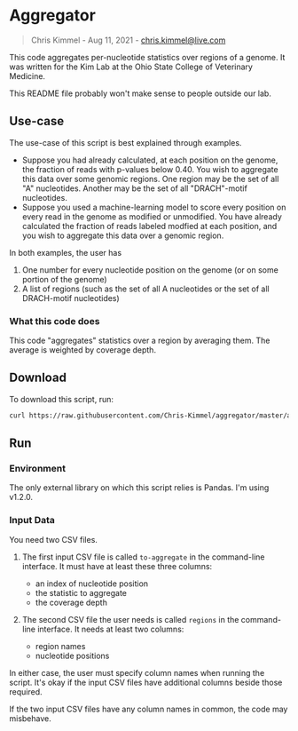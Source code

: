 # Aggregator

> Chris Kimmel - Aug 11, 2021 - chris.kimmel@live.com

This code aggregates per-nucleotide statistics over regions of a genome. It was
written for the Kim Lab at the Ohio State College of Veterinary Medicine.

This README file probably won't make sense to people outside our lab.


## Use-case

The use-case of this script is best explained through examples.
- Suppose you had already calculated, at each position on the genome, the
  fraction of reads with p-values below 0.40. You wish to aggregate this data
over some genomic regions. One region may be the set of all "A" nucleotides.
Another may be the set of all "DRACH"-motif nucleotides.
- Suppose you used a machine-learning model to score every position on every
  read in the genome as modified or unmodified. You have already calculated the
fraction of reads labeled modfied at each position, and you wish to aggregate
this data over a genomic region.

In both examples, the user has
1. One number for every nucleotide position on the genome (or on some portion of
   the genome)
2. A list of regions (such as the set of all A nucleotides or the set of all
DRACH-motif nucleotides)


### What this code does

This code "aggregates" statistics over a region by averaging them. The average
is weighted by coverage depth.


## Download

To download this script, run:
```bash
curl https://raw.githubusercontent.com/Chris-Kimmel/aggregator/master/aggregator.py > aggregator.py && chmod +x aggregator.py
```


## Run

### Environment

The only external library on which this script relies is Pandas. I'm using v1.2.0.


### Input Data

You need two CSV files.

1. The first input CSV file is called `to-aggregate` in the command-line
interface. It must have at least these three columns:
    - an index of nucleotide position
    - the statistic to aggregate
    - the coverage depth

2. The second CSV file the user needs is called `regions` in the command-line
interface. It needs at least two columns:
    - region names
    - nucleotide positions

In either case, the user must specify column names when running the script. It's
okay if the input CSV files have additional columns beside those required.

If the two input CSV files have any column names in common, the code may
misbehave.

